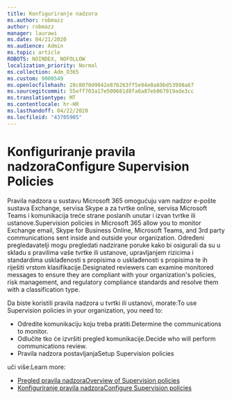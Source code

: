 ```yaml
---
title: Konfiguriranje nadzora
ms.author: robmazz
author: robmazz
manager: laurawi
ms.date: 04/21/2020
ms.audience: Admin
ms.topic: article
ROBOTS: NOINDEX, NOFOLLOW
localization_priority: Normal
ms.collection: Adm_O365
ms.custom: 9000549
ms.openlocfilehash: 28c8070d9042e876263ff5e94e0a69bd53998a67
ms.sourcegitcommit: 55eff703a17e500681d8fa6a87eb067019ade3cc
ms.translationtype: MT
ms.contentlocale: hr-HR
ms.lasthandoff: 04/22/2020
ms.locfileid: "43705905"
---
```

# <a name="configure-supervision-policies"></a><span data-ttu-id="73901-102">Konfiguriranje pravila nadzora</span><span class="sxs-lookup"><span data-stu-id="73901-102">Configure Supervision Policies</span></span>

<span data-ttu-id="73901-103">Pravila nadzora u sustavu Microsoft 365 omogućuju vam nadzor e-pošte sustava Exchange, servisa Skype a za tvrtke online, servisa Microsoft Teams i komunikacija treće strane poslanih unutar i izvan tvrtke ili ustanove.</span><span class="sxs-lookup"><span data-stu-id="73901-103">Supervision policies in Microsoft 365 allow you to monitor Exchange email, Skype for Business Online, Microsoft Teams, and 3rd party communications sent inside and outside your organization.</span></span> <span data-ttu-id="73901-104">Određeni pregledavatelji mogu pregledati nadzirane poruke kako bi osigurali da su u skladu s pravilima vaše tvrtke ili ustanove, upravljanjem rizicima i standardima usklađenosti s propisima o usklađenosti s propisima te ih riješiti vrstom klasifikacije.</span><span class="sxs-lookup"><span data-stu-id="73901-104">Designated reviewers can examine monitored messages to ensure they are compliant with your organization's policies, risk management, and regulatory compliance standards and resolve them with a classification type.</span></span>

<span data-ttu-id="73901-105">Da biste koristili pravila nadzora u tvrtki ili ustanovi, morate:</span><span class="sxs-lookup"><span data-stu-id="73901-105">To use Supervision policies in your organization, you need to:</span></span>

- <span data-ttu-id="73901-106">Odredite komunikaciju koju treba pratiti.</span><span class="sxs-lookup"><span data-stu-id="73901-106">Determine the communications to monitor.</span></span>
- <span data-ttu-id="73901-107">Odlučite tko će izvršiti pregled komunikacije.</span><span class="sxs-lookup"><span data-stu-id="73901-107">Decide who will perform communications review.</span></span>
- <span data-ttu-id="73901-108">Pravila nadzora postavljanja</span><span class="sxs-lookup"><span data-stu-id="73901-108">Setup Supervision policies</span></span>

<span data-ttu-id="73901-109">uči više:</span><span class="sxs-lookup"><span data-stu-id="73901-109">Learn more:</span></span>

- [<span data-ttu-id="73901-110">Pregled pravila nadzora</span><span class="sxs-lookup"><span data-stu-id="73901-110">Overview of Supervision policies</span></span>](https://docs.microsoft.com/office365/securitycompliance/supervision-policies)
- [<span data-ttu-id="73901-111">Konfiguriranje pravila nadzora</span><span class="sxs-lookup"><span data-stu-id="73901-111">Configure Supervision policies</span></span>](https://docs.microsoft.com/office365/securitycompliance/configure-supervision-policies)
